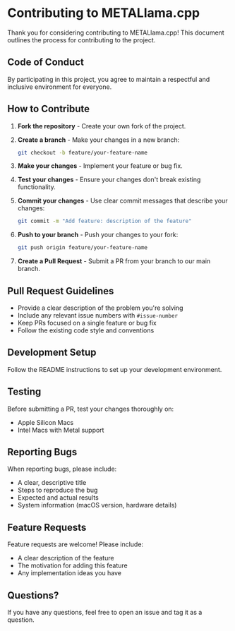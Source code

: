 # Contributing to METALlama.cpp

Thank you for considering contributing to METALlama.cpp! This document outlines the process for contributing to the project.

## Code of Conduct

By participating in this project, you agree to maintain a respectful and inclusive environment for everyone.

## How to Contribute

1. **Fork the repository** - Create your own fork of the project.

2. **Create a branch** - Make your changes in a new branch:
   ```bash
   git checkout -b feature/your-feature-name
   ```

3. **Make your changes** - Implement your feature or bug fix.

4. **Test your changes** - Ensure your changes don't break existing functionality.

5. **Commit your changes** - Use clear commit messages that describe your changes:
   ```bash
   git commit -m "Add feature: description of the feature"
   ```

6. **Push to your branch** - Push your changes to your fork:
   ```bash
   git push origin feature/your-feature-name
   ```

7. **Create a Pull Request** - Submit a PR from your branch to our main branch.

## Pull Request Guidelines

- Provide a clear description of the problem you're solving
- Include any relevant issue numbers with `#issue-number`
- Keep PRs focused on a single feature or bug fix
- Follow the existing code style and conventions

## Development Setup

Follow the README instructions to set up your development environment.

## Testing

Before submitting a PR, test your changes thoroughly on:
- Apple Silicon Macs
- Intel Macs with Metal support

## Reporting Bugs

When reporting bugs, please include:
- A clear, descriptive title
- Steps to reproduce the bug
- Expected and actual results
- System information (macOS version, hardware details)

## Feature Requests

Feature requests are welcome! Please include:
- A clear description of the feature
- The motivation for adding this feature
- Any implementation ideas you have

## Questions?

If you have any questions, feel free to open an issue and tag it as a question.
